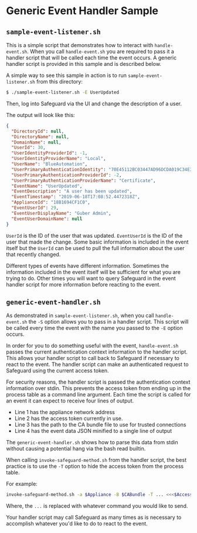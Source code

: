Generic Event Handler Sample
============================

## `sample-event-listener.sh`

This is a simple script that demonstrates how to interact with `handle-event.sh`.
When you call `handle-event.sh` you are required to pass it a handler script that
will be called each time the event occurs. A generic handler script is provided
in this sample and is described below.

A simple way to see this sample in action is to run `sample-event-listener.sh`
from this directory:

```bash
$ ./sample-event-listener.sh -E UserUpdated
```

Then, log into Safeguard via the UI and change the description of a user.

The output will look like this:

```json
{
  "DirectoryId": null,
  "DirectoryName": null,
  "DomainName": null,
  "UserId": 30,
  "UserIdentityProviderId": -1,
  "UserIdentityProviderName": "Local",
  "UserName": "BlueAutomation",
  "UserPrimaryAuthenticationIdentity": "70E45112BC03447AD96DCDA019C34E3F82BDCB35",
  "UserPrimaryAuthenticationProviderId": -2,
  "UserPrimaryAuthenticationProviderName": "Certificate",
  "EventName": "UserUpdated",
  "EventDescription": "A user has been updated",
  "EventTimestamp": "2019-06-18T17:08:52.4472318Z",
  "ApplianceId": "18B1694CF1C0",
  "EventUserId": 29,
  "EventUserDisplayName": "Guber Admin",
  "EventUserDomainName": null
}
```

`UserId` is the ID of the user that was updated.  `EventUserId` is the ID of the
user that made the change. Some basic information is included in the event itself
but the `UserId` can be used to pull the full information about the user that
recently changed.

Different types of events have different information. Sometimes the information
included in the event itself will be sufficient for what you are trying to do.
Other times you will want to query Safeguard in the event handler script for more
information before reacting to the event.

## `generic-event-handler.sh`

As demonstrated in `sample-event-listener.sh`, when you call `handle-event.sh`
the `-S` option allows you to pass in a handler script. This script will be called
every time the event with the name you passed to the `-E` option occurs.

In order for you to do something useful with the event, `handle-event.sh` passes
the current authentication context information to the handler script. This allows
your handler script to call back to Safeguard if necessary to react to the event.
The handler script can make an authenticated request to Safeguard using the
current access token.

For security reasons, the handler script is passed the authentication context
information over stdin. This prevents the access token from ending up in the
process table as a command line argument. Each time the script is called for an
event it can expect to receive four lines of output.

- Line 1 has the appliance network address
- Line 2 has the access token currently in use.
- Line 3 has the path to the CA bundle file to use for trusted connections
- Line 4 has the event data JSON minified to a single line of output

The `generic-event-handler.sh` shows how to parse this data from stdin without
causing a potential hang via the bash read builtin.

When calling `invoke-safeguard-method.sh` from the handler script, the best
practice is to use the `-T` option to hide the access token from the process
table.

For example:

```bash
invoke-safeguard-method.sh -a $Appliance -B $CABundle -T ... <<<$AccessToken
```

Where, the `...` is replaced with whatever command you would like to send.

Your handler script may call Safeguard as many times as is necessary to
accomplish whatever you'd like to do to react to the event.

